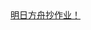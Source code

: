 
<html>
<head>
<meta charset="utf-8">
<title>验证页</title>
</head>

<body>
<strong></strong>
<a href="http://www.lxyddice.top/arknightshomework">明日方舟抄作业！</a>
</body>
</html>
